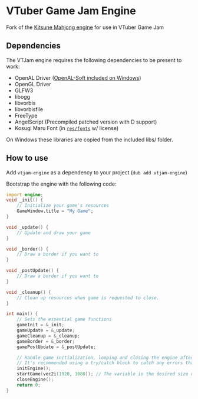 # VTuber Game Jam Engine
Fork of the [Kitsune Mahjong engine](https://github.com/KitsunebiGames/km-engine) for use in VTuber Game Jam

## Dependencies
The VTJam engine requires the following dependencies to be present to work:
 * OpenAL Driver ([OpenAL-Soft included on Windows](https://github.com/kcat/openal-soft))
 * OpenGL Driver
 * GLFW3
 * libogg
 * libvorbis
 * libvorbisfile
 * FreeType
 * AngelScript (Precompiled patched version with D support)
 * Kosugi Maru Font (in [`res/fonts`](/res/fonts) w/ license)

On Windows these libraries are copied from the included libs/ folder.

## How to use
Add `vtjam-engine` as a dependency to your project (`dub add vtjam-engine`)

Bootstrap the engine with the following code:
```d
import engine;
void _init() {
    // Initialize your game's resources
    GameWindow.title = "My Game";
}

void _update() {
    // Update and draw your game
}

void _border() {
    // Draw a border if you want to
}

void _postUpdate() {
    // Draw a border if you want to
}

void _cleanup() {
    // Clean up resources when game is requested to close.
}

int main() {
    // Sets the essential game functions
    gameInit = &_init;
    gameUpdate = &_update;
    gameCleanup = &_cleanup;
    gameBorder = &_border;
    gamePostUpdate = &_postUpdate;

    // Handle game initialization, looping and closing the engine after use.
    // It's recommended using a try/catch block to catch any errors that might pop up.
    initEngine();
    startGame(vec2i(1920, 1080)); // The variable is the desired size of the game's frame buffer.
    closeEngine();
    return 0;
}
```